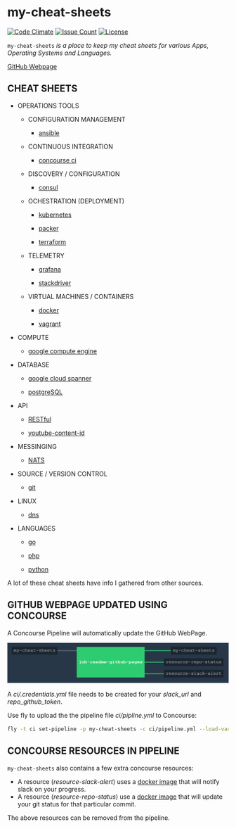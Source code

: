 # my-cheat-sheets

[![Code Climate](https://codeclimate.com/github/JeffDeCola/my-cheat-sheets/badges/gpa.svg)](https://codeclimate.com/github/JeffDeCola/my-cheat-sheets)
[![Issue Count](https://codeclimate.com/github/JeffDeCola/my-cheat-sheets/badges/issue_count.svg)](https://codeclimate.com/github/JeffDeCola/my-cheat-sheets/issues)
[![License](http://img.shields.io/:license-mit-blue.svg)](http://jeffdecola.mit-license.org)

`my-cheat-sheets` _is a place to keep my cheat sheets for various Apps,
Operating Systems and Languages._

[GitHub Webpage](https://jeffdecola.github.io/my-cheat-sheets/)

## CHEAT SHEETS

* OPERATIONS TOOLS

  * CONFIGURATION MANAGEMENT

    * [ansible](https://github.com/JeffDeCola/my-cheat-sheets/tree/master/ansible-cheat-sheet)

  * CONTINUOUS INTEGRATION

    * [concourse ci](https://github.com/JeffDeCola/my-cheat-sheets/tree/master/concourse-ci-cheat-sheet)

  * DISCOVERY / CONFIGURATION

    * [consul](https://github.com/JeffDeCola/my-cheat-sheets/tree/master/consul-cheat-sheet)

  * OCHESTRATION (DEPLOYMENT)

    * [kubernetes](https://github.com/JeffDeCola/my-cheat-sheets/tree/master/kubernetes-cheat-sheet)

    * [packer](https://github.com/JeffDeCola/my-cheat-sheets/tree/master/packer-cheat-sheet)

    * [terraform](https://github.com/JeffDeCola/my-cheat-sheets/tree/master/terraform-cheat-sheet)

  * TELEMETRY

    * [grafana](https://github.com/JeffDeCola/my-cheat-sheets/tree/master/grafana-cheat-sheet)

    * [stackdriver](https://github.com/JeffDeCola/my-cheat-sheets/tree/master/stackdriver-cheat-sheet)

  * VIRTUAL MACHINES / CONTAINERS

    * [docker](https://github.com/JeffDeCola/my-cheat-sheets/tree/master/docker-cheat-sheet)

    * [vagrant](https://github.com/JeffDeCola/my-cheat-sheets/tree/master/vagrant-cheat-sheet)

* COMPUTE

  * [google compute engine](https://github.com/JeffDeCola/my-cheat-sheets/tree/master/google-compute-engine-cheat-sheet)

* DATABASE

  * [google cloud spanner](https://github.com/JeffDeCola/my-cheat-sheets/tree/master/google-cloud-spanner-cheat-sheet)

  * [postgreSQL](https://github.com/JeffDeCola/my-cheat-sheets/tree/master/postgreSQL-cheat-sheet)

* API

  * [RESTful](https://github.com/JeffDeCola/my-cheat-sheets/tree/master/RESTful-cheat-sheet)

  * [youtube-content-id](https://github.com/JeffDeCola/my-cheat-sheets/tree/master/youtube-content-id-cheat-sheet)

* MESSINGING

  * [NATS](https://github.com/JeffDeCola/my-cheat-sheets/tree/master/NATS-cheat-sheet)

* SOURCE / VERSION CONTROL

  * [git](https://github.com/JeffDeCola/my-cheat-sheets/tree/master/git-cheat-sheet)

* LINUX

  * [dns](https://github.com/JeffDeCola/my-cheat-sheets/tree/master/dns-cheat-sheet)

* LANGUAGES

  * [go](https://github.com/JeffDeCola/my-go-examples)

  * [php](https://github.com/JeffDeCola/my-php-containers)

  * [python](https://github.com/JeffDeCola/my-python-examples)

A lot of these cheat sheets have info I gathered from other sources.

## GITHUB WEBPAGE UPDATED USING CONCOURSE

A Concourse Pipeline will automatically update the GitHub WebPage.

![IMAGE - my-cheat-sheets concourse ci piepline - IMAGE](docs/pics/my-cheat-sheets-pipeline.jpg)

A _ci/.credentials.yml_ file needs to be created for your _slack_url_ and _repo_github_token_.

Use fly to upload the the pipeline file _ci/pipline.yml_ to Concourse:

```bash
fly -t ci set-pipeline -p my-cheat-sheets -c ci/pipeline.yml --load-vars-from ci/.credentials.yml
```

## CONCOURSE RESOURCES IN PIPELINE

`my-cheat-sheets` also contains a few extra concourse resources:

* A resource (_resource-slack-alert_) uses a [docker image](https://hub.docker.com/r/cfcommunity/slack-notification-resource)
  that will notify slack on your progress.
* A resource (_resource-repo-status_) use a [docker image](https://hub.docker.com/r/dpb587/github-status-resource)
  that will update your git status for that particular commit.

The above resources can be removed from the pipeline.
